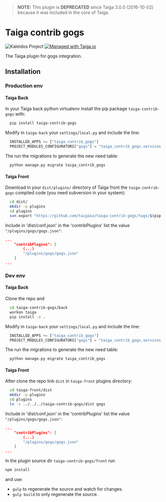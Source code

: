 > **NOTE:** This plugin is **DEPRECATED** since Taiga 3.0.0 (2016-10-02) because it was included in the core of Taiga.

Taiga contrib gogs
==================

![Kaleidos Project](http://kaleidos.net/static/img/badge.png "Kaleidos Project")
[![Managed with Taiga.io](https://taiga.io/media/support/attachments/article-22/banner-gh.png)](https://taiga.io "Managed with Taiga.io")

The Taiga plugin for gogs integration.

Installation
------------
### Production env

#### Taiga Back

In your Taiga back python virtualenv install the pip package `taiga-contrib-gogs` with:

```bash
  pip install taiga-contrib-gogs
```

Modify in `taiga-back` your `settings/local.py` and include the line:

```python
  INSTALLED_APPS += ["taiga_contrib_gogs"]
  PROJECT_MODULES_CONFIGURATORS["gogs"] = "taiga_contrib_gogs.services.get_or_generate_config"
```

The run the migrations to generate the new need table:

```bash
  python manage.py migrate taiga_contrib_gogs
```

#### Taiga Front

Download in your `dist/plugins/` directory of Taiga front the `taiga-contrib-gogs` compiled code (you need subversion in your system):

```bash
  cd dist/
  mkdir -p plugins
  cd plugins
  svn export "https://github.com/taigaio/taiga-contrib-gogs/tags/$(pip show taiga-contrib-gogs | awk '/^Version: /{print $2}')/front/dist" "gogs"
```

Include in 'dist/conf.json' in the 'contribPlugins' list the value `"/plugins/gogs/gogs.json"`:

```json
...
    "contribPlugins": [
        (...)
        "/plugins/gogs/gogs.json"
    ]
...
```

### Dev env

#### Taiga Back

Clone the repo and

```bash
  cd taiga-contrib-gogs/back
  workon taiga
  pip install -e .
```

Modify in `taiga-back` your `settings/local.py` and include the line:

```python
  INSTALLED_APPS += ["taiga_contrib_gogs"]
  PROJECT_MODULES_CONFIGURATORS["gogs"] = "taiga_contrib_gogs.services.get_or_generate_config"
```

The run the migrations to generate the new need table:

```bash
  python manage.py migrate taiga_contrib_gogs
```

#### Taiga Front

After clone the repo link `dist` in `taiga-front` plugins directory:

```bash
  cd taiga-front/dist
  mkdir -p plugins
  cd plugins
  ln -s ../../../taiga-contrib-gogs/dist gogs
```

Include in 'dist/conf.json' in the 'contribPlugins' list the value `"/plugins/gogs/gogs.json"`:

```json
...
    "contribPlugins": [
        (...)
        "/plugins/gogs/gogs.json"
    ]
...
```

In the plugin source dir `taiga-contrib-gogs/front` run

```bash
npm install
```
and use:

- `gulp` to regenerate the source and watch for changes.
- `gulp build` to only regenerate the source.

